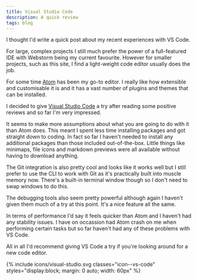 ```yaml
---
title: Visual Studio Code
description: A quick review
tags: blog
---
```


I thought I'd write a quick post about my recent experiences with VS Code.

For large, complex projects I still much prefer the power of a full-featured IDE with Webstorm being my current 
favourite. However for smaller projects, such as this site, I find a light-weight code editor usually does the job.

For some time [Atom](https://atom.io/) has been my go-to editor. I really like how extensible and customisable it is 
and it has a vast number of plugins and themes that can be installed.

I decided to give [Visual Studio Code](https://code.visualstudio.com/) a try after reading some
positive reviews and so far I'm very impressed.

It seems to make more assumptions about what you are going to do with it than Atom does. This meant I spent less
time installing packages and got straight down to coding. In fact so far I haven't needed to install any additional 
packages than those included out-of-the-box. Little things like minimaps, file icons and markdown previews were all 
available without having to download anything.

The Git integration is also pretty cool and looks like it works well but I still prefer to use the CLI to work with Git
as it's practically built into muscle memory now. There's a built-in terminal window though so I don't need to swap 
windows to do this.

The debugging tools also seem pretty powerful although again I haven't given them much of a try at this point. It's a
nice feature all the same. 

In terms of performance I'd say it feels quicker than Atom and I haven't had any stability issues. I have on occassion 
had Atom crash on me when performing certain tasks but so far haven't had any of these problems with VS Code.

All in all I'd recommend giving VS Code a try if you're looking around for a new code editor.

{% include icons/visual-studio.svg classes="icon--vs-code" styles="display:block; margin: 0 auto; width: 60px" %}